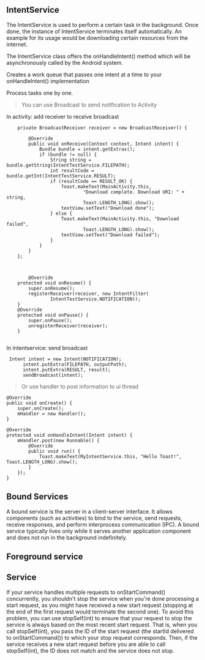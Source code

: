 ## IntentService ##

The IntentService is used to perform a certain task in the background. Once done, the instance of IntentService terminates itself automatically. An example for its usage would be downloading certain resources from the internet.

The IntentService class offers the onHandleIntent() method which will be asynchronously called by the Android system.

Creates a work queue that passes one intent at a time to your onHandleIntent() implementation

Process tasks one by one.

> You can use Broadcast to send notification to Activity 

In activity: add receiver to receive broadcast
```
    private BroadcastReceiver receiver = new BroadcastReceiver() {

        @Override
        public void onReceive(Context context, Intent intent) {
            Bundle bundle = intent.getExtras();
            if (bundle != null) {
                String string = bundle.getString(IntentTestService.FILEPATH);
                int resultCode = bundle.getInt(IntentTestService.RESULT);
                if (resultCode == RESULT_OK) {
                    Toast.makeText(MainActivity.this,
                            "Download complete. Download URI: " + string,
                            Toast.LENGTH_LONG).show();
                    textView.setText("Download done");
                } else {
                    Toast.makeText(MainActivity.this, "Download failed",
                            Toast.LENGTH_LONG).show();
                    textView.setText("Download failed");
                }
            }
        }
    };
    
    
    
        @Override
    protected void onResume() {
        super.onResume();
        registerReceiver(receiver, new IntentFilter(
                IntentTestService.NOTIFICATION));
    }
    @Override
    protected void onPause() {
        super.onPause();
        unregisterReceiver(receiver);
    }
    
  ```
  In intentservice: send broadcast
  
  ```
   Intent intent = new Intent(NOTIFICATION);
        intent.putExtra(FILEPATH, outputPath);
        intent.putExtra(RESULT, result);
        sendBroadcast(intent);
  ```
  
  
 > Or use handler to post information to ui thread 

```
@Override
public void onCreate() {
    super.onCreate();
    mHandler = new Handler();
}

@Override
protected void onHandleIntent(Intent intent) {
    mHandler.post(new Runnable() {            
        @Override
        public void run() {
            Toast.makeText(MyIntentService.this, "Hello Toast!", Toast.LENGTH_LONG).show();                
        }
    });
}
```


## Bound Services ##


A bound service is the server in a client-server interface. It allows components (such as activities) to bind to the service, send requests, receive responses, and perform interprocess communication (IPC). A bound service typically lives only while it serves another application component and does not run in the background indefinitely.


## Foreground service ##


## Service ##

If your service handles multiple requests to onStartCommand() concurrently, you shouldn't stop the service when you're done processing a start request, as you might have received a new start request (stopping at the end of the first request would terminate the second one). To avoid this problem, you can use stopSelf(int) to ensure that your request to stop the service is always based on the most recent start request. That is, when you call stopSelf(int), you pass the ID of the start request (the startId delivered to onStartCommand()) to which your stop request corresponds. Then, if the service receives a new start request before you are able to call stopSelf(int), the ID does not match and the service does not stop.

